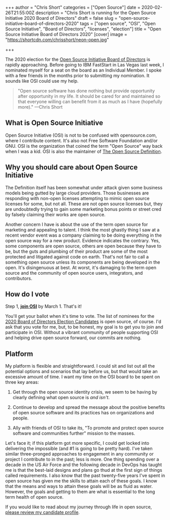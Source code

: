 +++
author = "Chris Short"
categories = ["Open Source"]
date = 2020-02-26T21:55:00Z
description = "Chris Short is running for the Open Source Initiative 2020 Board of Directors"
draft = false
slug = "open-source-initiative-board-of-directors-2020"
tags = ["open source", "OSI", "Open Source Initiative", "Board of Directors", "licenses", "election"]
title = "Open Source Initiative Board of Directors 2020"
[cover]
image = "https://shortcdn.com/chrisshort/neon-open.jpg"

+++

The 2020 election for the [Open Source Initiative Board of Directors](https://wiki.opensource.org/bin/Main/OSI+Board+of+Directors/) is rapidly approaching. Before going to IBM FastStart in Las Vegas last week, I nominated myself for a seat on the board as an Individual Member. I spoke with a few friends in the months prior to submitting my nomination. It sounds like OSI could use my help.

> "Open source software has done nothing but provide opportunity after opportunity in my life. It should be cared for and maintained so that everyone willing can benefit from it as much as I have (hopefully more)." —Chris Short

## What is Open Source Initiative

Open Source Initiative (OSI) is not to be confused with opensource.com, where I contribute content. It's also not Free Software Foundation and/or GNU. OSI is the organization that coined the term "Open Source"
way back when I was a kid. OSI is also the maintainer of [The Open Source Definition](https://opensource.org/osd).

## Why you should care about Open Source Initiative

The Definition itself has been somewhat under attack given some business models being gutted by large cloud providers. Those businesses are responding with non-open licenses attempting to mimic open source licenses for some, but not all. These are not open source licenses but, they are undoubtedly trying to gain some marketing bonus points or street cred by falsely claiming their works are open source.

Another concern I have is about the use of the term open source for marketing and appealing to talent. I think the most ghastly thing I saw at a recent vendor event was a company claiming to be doing everything in the open source way for a new product. Evidence indicates the contrary. Yes, some components are open source, others are open because they have to be, but the guts and plumbing of their product are some of the most protected and litigated against code on earth. That's not fair to call a something open source unless its components are being developed in the open. It's disingenuous at best. At worst, it's damaging to the term open source and the community of open source users, integrators, and contributors.

## How do I vote

Step 1, [**join OSI**](https://opensource.org/join) by March 1. That's it!

You'll get your ballot when it's time to vote. The list of nominees for the [2020 Board of Directors Election Candidates](https://wiki.opensource.org/bin/Main/OSI+Board+of+Directors/Board+Member+Elections/2020+Individual+and+Affiliate+Elections/) is open source, of course. I'd ask that you vote for me, but, to be honest, my goal is to get you to join and participate in OSI. Without a vibrant community of people supporting OSI and helping drive open source forward, our commits are nothing.

## Platform

My platform is flexible and straightforward. I could sit and list out all the potential options and scenarios that lay before us, but that would take an excessive amount of time. I want my time on the OSI board to be spent on three key areas:

1. Get through the open source identity crisis, we seem to be having by clearly defining what open source is *and isn't*.

2. Continue to develop and spread the message about the positive benefits of open source software and its practices has on organizations and people.

3. Ally with friends of OSI to take its, "To promote and protect open source software and communities further" mission to the masses.

Let's face it; if this platform got more specific, I could get locked into delivering the impossible  (and #1 is going to be pretty hard). I've taken similar three-pronged approaches to engagement in any community or project I contribute to in the past; less is more. One thing spending over a decade in the US Air Force and the following decade in DevOps has taught me is that the best-laid designs and plans go thud at the first sign of things called requirements. I also know that the past twenty-five years I've spent in open source has given me the skills to attain each of these goals. I know that the means and ways to attain these goals will be as fluid as water. However, the goals and getting to them are what is essential to the long term health of open source.

If you would like to read about my journey through life in open source, [please review my candidate profile](https://wiki.opensource.org/bin/Main/OSI+Board+of+Directors/Board+Member+Elections/2020+Individual+and+Affiliate+Elections/Short2020).

